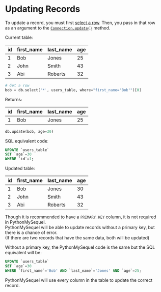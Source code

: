 # Updating Records

To update a record, you must first [select a row](getting_started/examples/query.md). Then, you pass in that row as an argument to the [`Connection.update()`](api_reference/connection.md#methods-and-attributes) method.

Current table:

| id | first_name | last_name | age |
|----|------------|-----------|-----|
| 1  | Bob        | Jones     | 25  |
| 2  | John       | Smith     | 43  |
| 3  | Abi        | Roberts   | 32  |

```python
# Get a row
bob = db.select('*', users_table, where="first_name='Bob'")[0]
```
Returns:

| id | first_name | last_name | age |
|----|------------|-----------|-----|
| 1  | Bob        | Jones     | 25  |

```python
db.update(bob, age=30)
```
SQL equivalent code:
```sql
UPDATE `users_table`
SET `age`=30
WHERE `id`=1;
```

Updated table:

| id | first_name | last_name | age |
|----|------------|-----------|-----|
| 1  | Bob        | Jones     | 30  |
| 2  | John       | Smith     | 43  |
| 3  | Abi        | Roberts   | 32  |

Though it is recommended to have a [`PRIMARY KEY`](https://dev.mysql.com/doc/refman/8.0/en/primary-key-optimization.html) column, it is not required in PythonMySequel.\
PythonMySequel will be able to update records without a primary key, but there is a chance of error.\
(If there are two records that have the same data, both will be updated)

Without a primary key, the PythonMySequel code is the same but the SQL equivalent will be:
```sql
UPDATE `users_table`
SET `age`=30
WHERE `first_name`='Bob' AND `last_name`='Jones' AND `age`=25;
```
PythonMySequel will use every column in the table to update the correct record.